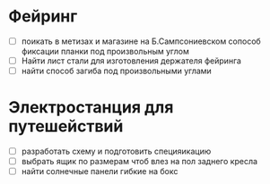 
# Фейринг
- [ ] поикать в метизах и магазине на Б.Сампсониевском сопособ фиксации планки под произвольным углом
- [ ] Найти лист стали для изготовления держателя фейринга
- [ ] найти способ загиба под произвольными углами

# Электростанция для путешействий
- [ ] разработать схему и подготовить специяикацию
- [ ] выбрать ящик по размерам чтоб влез на пол заднего кресла
- [ ] найти солнечные панели гибкие на бокс